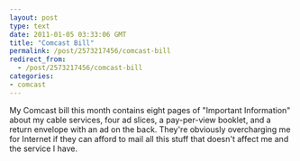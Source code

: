 ```yaml
---
layout: post
type: text
date: 2011-01-05 03:33:06 GMT
title: "Comcast Bill"
permalink: /post/2573217456/comcast-bill
redirect_from: 
  - /post/2573217456/comcast-bill
categories:
- comcast
---
```

My Comcast bill this month contains eight pages of "Important Information" about my cable services, four ad slices, a pay-per-view booklet, and a return envelope with an ad on the back. They're obviously overcharging me for Internet if they can afford to mail all this stuff that doesn't affect me and the service I have.